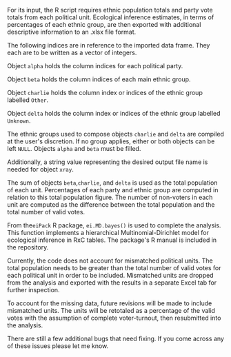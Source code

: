 For its input, the R script requires ethnic population totals and party vote totals from each political unit. Ecological inference estimates, in terms of percentages of each ethnic group, are then exported with additional descriptive information to an .xlsx file format.

The following indices are in reference to the imported data frame. They each are to be written as a vector of integers.
  
  Object `alpha` holds the column indices for each political party.
  
  Object `beta` holds the column indices of each main ethnic group. 
 
  Object `charlie` holds the column index or indices of the ethnic group labelled `Other`.
 
  Object `delta` holds the column index or indices of the ethnic group labelled `Unknown`.

The ethnic groups used to compose objects `charlie` and `delta` are compiled at the user's discretion. If no group applies, either or both objects can be left `NULL`. Objects `alpha` and `beta` must be filled.

Additionally, a string value representing the desired output file name is needed for object `xray`.

The sum of objects `beta`,`charlie`, and `delta` is used as the total population of each unit. Percentages of each party and ethnic group are computed in relation to this total population figure. The number of non-voters in each unit are computed as the difference between the total population and the total number of valid votes.

From the`eiPack` R package, `ei.MD.bayes()` is used to complete the analysis. This function implements a hierarchical Multinomial-Dirichlet model for ecological inference in RxC tables. The package's R manual is included in the repository. 

Currently, the code does not account for mismatched political units. The total population needs to be greater than the total number of valid votes for each political unit in order to be included. Mismatched units are dropped from the analysis and exported with the results in a separate Excel tab for further inspection. 

To account for the missing data, future revisions will be made to include mismatched units. The units will be retotaled as a percentage of the valid votes with the assumption of complete voter-turnout, then resubmitted into the analysis.

There are still a few additional bugs that need fixing. If you come across any of these issues please let me know.
